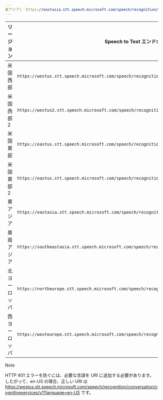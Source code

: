 ```yaml
---
東アジア| `https://eastasia.stt.speech.microsoft.com/speech/recognition/conversation/cognitiveservices/v1` author: wolfma61 ms.service: cognitive-services ms.topic: include ms.date: 05/07/2018 ms.author: wolfma
---
```


リージョン| Speech to Text エンドポイント
-|-
米国西部| `https://westus.stt.speech.microsoft.com/speech/recognition/conversation/cognitiveservices/v1`
米国西部 2| `https://westus2.stt.speech.microsoft.com/speech/recognition/conversation/cognitiveservices/v1`
米国東部| `https://eastus.stt.speech.microsoft.com/speech/recognition/conversation/cognitiveservices/v1`
米国東部 2| `https://eastus.stt.speech.microsoft.com/speech/recognition/conversation/cognitiveservices/v1`
東アジア| `https://eastasia.stt.speech.microsoft.com/speech/recognition/conversation/cognitiveservices/v1`
東南アジア| `https://southeastasia.stt.speech.microsoft.com/speech/recognition/conversation/cognitiveservices/v1`
北ヨーロッパ| `https://northeurope.stt.speech.microsoft.com/speech/recognition/conversation/cognitiveservices/v1`
西ヨーロッパ| `https://westeurope.stt.speech.microsoft.com/speech/recognition/conversation/cognitiveservices/v1`


> [!NOTE]
> HTTP 401 エラーを防ぐには、必要な言語を URI に追加する必要があります。 したがって、en-US の場合、正しい URI は https://westus.stt.speech.microsoft.com/speech/recognition/conversation/cognitiveservices/v1?language=en-US です。

